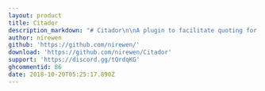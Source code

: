 ```yaml
---
layout: product
title: Citador
description_markdown: "# Citador\n\nA plugin to facilitate quoting for a better conversation, without people being lost in the context \U0001F609\n\n# Features\n\n* Allows you to see the message that will be quoted\n* Allows you to delete a message you don't want to quote\n* Allows you to select the message you want to quote\n* Allows you to switch servers or channels while quoting"
author: nirewen
github: 'https://github.com/nirewen/'
download: 'https://github.com/nirewen/Citador'
support: 'https://discord.gg/tQrdqKG'
ghcommentid: 86
date: 2018-10-20T05:25:17.890Z
---
```


